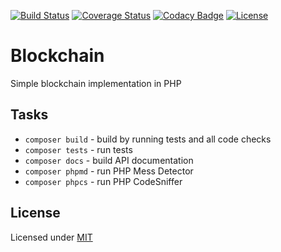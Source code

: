 [![Build Status](https://travis-ci.org/renekorss/Blockchain.svg?branch=master)](https://travis-ci.org/renekorss/Blockchain)
[![Coverage Status](https://coveralls.io/repos/renekorss/Blockchain/badge.svg?branch=master&service=github)](https://coveralls.io/github/renekorss/Blockchain?branch=master)
[![Codacy Badge](https://api.codacy.com/project/badge/Grade/634a0a6cf7c84e74aeedb2989bc299c5)](https://www.codacy.com/app/renekorss/Blockchain?utm_source=github.com&amp;utm_medium=referral&amp;utm_content=renekorss/Blockchain&amp;utm_campaign=Badge_Grade)
[![License](http://img.shields.io/badge/license-MIT-blue.svg)](LICENSE)

# Blockchain
Simple blockchain implementation in PHP

## Tasks

- `composer build` - build by running tests and all code checks
- `composer tests` - run tests
- `composer docs` - build API documentation
- `composer phpmd` - run PHP Mess Detector
- `composer phpcs` - run PHP CodeSniffer

## License

Licensed under [MIT](LICENSE)
